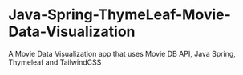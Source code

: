 # Java-Spring-ThymeLeaf-Movie-Data-Visualization
A Movie Data Visualization app that uses Movie DB API, Java Spring, Thymeleaf and TailwindCSS
